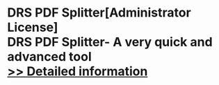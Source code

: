 # DRS PDF Splitter[Administrator License]<br />DRS PDF Splitter- A very quick and advanced tool<br />[>> Detailed information](https://secure.shareit.com/shareit/product.html?productid=301010182&affiliateid=200057808)